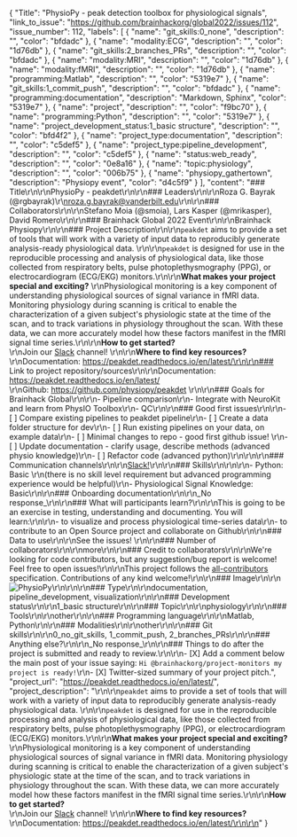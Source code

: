 {
  "Title": "PhysioPy - peak detection toolbox for physiological signals",
  "link_to_issue": "https://github.com/brainhackorg/global2022/issues/112",
  "issue_number": 112,
  "labels": [
    {
      "name": "git_skills:0_none",
      "description": "",
      "color": "bfdadc"
    },
    {
      "name": "modality:ECG",
      "description": "",
      "color": "1d76db"
    },
    {
      "name": "git_skills:2_branches_PRs",
      "description": "",
      "color": "bfdadc"
    },
    {
      "name": "modality:MRI",
      "description": "",
      "color": "1d76db"
    },
    {
      "name": "modality:fMRI",
      "description": "",
      "color": "1d76db"
    },
    {
      "name": "programming:Matlab",
      "description": "",
      "color": "5319e7"
    },
    {
      "name": "git_skills:1_commit_push",
      "description": "",
      "color": "bfdadc"
    },
    {
      "name": "programming:documentation",
      "description": "Markdown, Sphinx",
      "color": "5319e7"
    },
    {
      "name": "project",
      "description": "",
      "color": "f9bc70"
    },
    {
      "name": "programming:Python",
      "description": "",
      "color": "5319e7"
    },
    {
      "name": "project_development_status:1_basic structure",
      "description": "",
      "color": "bfd4f2"
    },
    {
      "name": "project_type:documentation",
      "description": "",
      "color": "c5def5"
    },
    {
      "name": "project_type:pipeline_development",
      "description": "",
      "color": "c5def5"
    },
    {
      "name": "status:web_ready",
      "description": "",
      "color": "0e8a16"
    },
    {
      "name": "topic:physiology",
      "description": "",
      "color": "006b75"
    },
    {
      "name": "physiopy_gathertown",
      "description": "Physiopy event",
      "color": "d4c5f9"
    }
  ],
  "content": "### Title\r\n\r\nPhysioPy - peakdet\r\n\r\n### Leaders\r\n\r\nRoza G. Bayrak (@rgbayrak)\r\nroza.g.bayrak@vanderbilt.edu\r\n\r\n### Collaborators\r\n\r\nStefano Moia (@smoia), Lars Kasper (@mrikasper), David Romero\r\n\r\n### Brainhack Global 2022 Event\r\n\r\nBrainhack Physiopy\r\n\r\n### Project Description\r\n\r\n`peakdet` aims to provide a set of tools that will work with a variety of input data to reproducibly generate analysis-ready physiological data. \r\n\r\n`peakdet` is designed for use in the reproducible processing and analysis of physiological data, like those collected from respiratory belts, pulse photoplethysmography (PPG), or electrocardiogram (ECG/EKG) monitors.\r\n\r\n**What makes your project special and exciting?** \r\nPhysiological monitoring is a key component of understanding physiological sources of signal variance in fMRI data. Monitoring physiology during scanning is critical to enable the characterization of a given subject's physiologic state at the time of the scan, and to track variations in physiology throughout the scan. With these data, we can more accurately model how these factors manifest in the fMRI signal time series.\r\n\r\n**How to get started?** <br /> \r\nJoin our [Slack](https://join.slack.com/t/physiopy/shared_invite/zt-1k2kn2ibl-UjSPQe5LxgNGSWiS8ClbVg) channel! \r\n\r\n**Where to find key resources?** <br /> \r\nDocumentation: https://peakdet.readthedocs.io/en/latest/\r\n\r\n### Link to project repository/sources\r\n\r\nDocumentation: https://peakdet.readthedocs.io/en/latest/ <br /> \r\nGithub: https://github.com/physiopy/peakdet \r\n\r\n### Goals for Brainhack Global\r\n\r\n- Pipeline comparison\r\n- Integrate with NeuroKit and learn from PhysIO Toolbox\r\n- QC\r\n\r\n### Good first issues\r\n\r\n- [ ] Compare existing pipelines to peakdet pipeline\r\n- [ ] Create a data folder structure for dev\r\n- [ ] Run existing pipelines on your data, on example data\r\n- [ ] Minimal changes to repo - good first github issue! \r\n- [ ] Update documentation - clarify usage, describe methods (advanced physio knowledge)\r\n- [ ] Refactor code (advanced python)\r\n\r\n\r\n### Communication channels\r\n\r\n[Slack!](https://join.slack.com/t/physiopy/shared_invite/zt-1k2kn2ibl-UjSPQe5LxgNGSWiS8ClbVg)\r\n\r\n### Skills\r\n\r\n\r\n- Python: Basic \r\n(there is no skill level requirement but advanced programming experience would be helpful)\r\n- Physiological Signal Knowledge: Basic\r\n\r\n### Onboarding documentation\r\n\r\n_No response_\r\n\r\n### What will participants learn?\r\n\r\nThis is going to be an exercise in testing, understanding and documenting. You will learn:\r\n\r\n- to visualize and process physiological time-series data\r\n- to contribute to an Open Source project and collaborate on Github\r\n\r\n### Data to use\r\n\r\nSee the issues! \r\n\r\n### Number of collaborators\r\n\r\nmore\r\n\r\n### Credit to collaborators\r\n\r\nWe're looking for code contributors, but any suggestion/bug report is welcome! Feel free to open issues!\r\n\r\nThis project follows the [all-contributors](https://github.com/all-contributors/all-contributors) specification. Contributions of any kind welcome!\r\n\r\n### Image\r\n\r\n![PhysioPy](https://user-images.githubusercontent.com/26470013/204567656-5b98bfb8-bbed-42ad-8572-b6ae12bb5381.png)\r\n\r\n\r\n### Type\r\n\r\ndocumentation, pipeline_development, visualization\r\n\r\n### Development status\r\n\r\n1_basic structure\r\n\r\n### Topic\r\n\r\nphysiology\r\n\r\n### Tools\r\n\r\nother\r\n\r\n### Programming language\r\n\r\nMatlab, Python\r\n\r\n### Modalities\r\n\r\nother\r\n\r\n### Git skills\r\n\r\n0_no_git_skills, 1_commit_push, 2_branches_PRs\r\n\r\n### Anything else?\r\n\r\n_No response_\r\n\r\n### Things to do after the project is submitted and ready to review.\r\n\r\n- [X] Add a comment below the main post of your issue saying: `Hi @brainhackorg/project-monitors my project is ready!`\r\n- [X] Twitter-sized summary of your project pitch.",
  "project_url": "https://peakdet.readthedocs.io/en/latest/",
  "project_description": "\r\n\r\n`peakdet` aims to provide a set of tools that will work with a variety of input data to reproducibly generate analysis-ready physiological data. \r\n\r\n`peakdet` is designed for use in the reproducible processing and analysis of physiological data, like those collected from respiratory belts, pulse photoplethysmography (PPG), or electrocardiogram (ECG/EKG) monitors.\r\n\r\n**What makes your project special and exciting?** \r\nPhysiological monitoring is a key component of understanding physiological sources of signal variance in fMRI data. Monitoring physiology during scanning is critical to enable the characterization of a given subject's physiologic state at the time of the scan, and to track variations in physiology throughout the scan. With these data, we can more accurately model how these factors manifest in the fMRI signal time series.\r\n\r\n**How to get started?** <br /> \r\nJoin our [Slack](https://join.slack.com/t/physiopy/shared_invite/zt-1k2kn2ibl-UjSPQe5LxgNGSWiS8ClbVg) channel! \r\n\r\n**Where to find key resources?** <br /> \r\nDocumentation: https://peakdet.readthedocs.io/en/latest/\r\n\r\n"
}